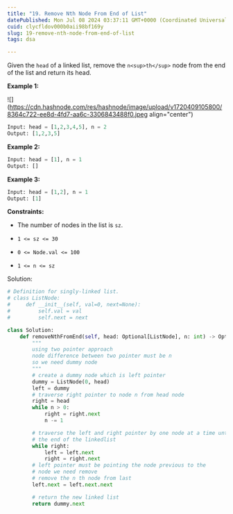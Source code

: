 ```yaml
---
title: "19. Remove Nth Node From End of List"
datePublished: Mon Jul 08 2024 03:37:11 GMT+0000 (Coordinated Universal Time)
cuid: clycfldov000b0aii98bf169y
slug: 19-remove-nth-node-from-end-of-list
tags: dsa

---
```


Given the `head` of a linked list, remove the `n<sup>th</sup>` node from the end of the list and return its head.

**Example 1:**

![](https://cdn.hashnode.com/res/hashnode/image/upload/v1720409105800/8364c722-ee8d-4fd7-aa6c-3306843488f0.jpeg align="center")

```python
Input: head = [1,2,3,4,5], n = 2
Output: [1,2,3,5]
```

**Example 2:**

```python
Input: head = [1], n = 1
Output: []
```

**Example 3:**

```python
Input: head = [1,2], n = 1
Output: [1]
```

**Constraints:**

* The number of nodes in the list is `sz`.
    
* `1 <= sz <= 30`
    
* `0 <= Node.val <= 100`
    
* `1 <= n <= sz`
    

Solution:

```python
# Definition for singly-linked list.
# class ListNode:
#     def __init__(self, val=0, next=None):
#         self.val = val
#         self.next = next

class Solution:
    def removeNthFromEnd(self, head: Optional[ListNode], n: int) -> Optional[ListNode]:
        """
        using two pointer approach
        node difference between two pointer must be n
        so we need dummy node
        """
        # create a dummy node which is left pointer
        dummy = ListNode(0, head)
        left = dummy
        # traverse right pointer to node n from head node
        right = head
        while n > 0:
            right = right.next
            n -= 1

        # traverse the left and right pointer by one node at a time until 
        # the end of the linkedlist
        while right:
            left = left.next
            right = right.next
        # left pointer must be pointing the node previous to the 
        # node we need remove
        # remove the n th node from last 
        left.next = left.next.next

        # return the new linked list
        return dummy.next
```